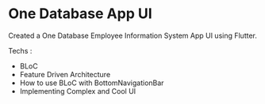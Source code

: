 # One Database App UI

Created a One Database Employee Information System App UI using Flutter.

Techs :
- BLoC
- Feature Driven Architecture
- How to use BLoC with BottomNavigationBar
- Implementing Complex and Cool UI

